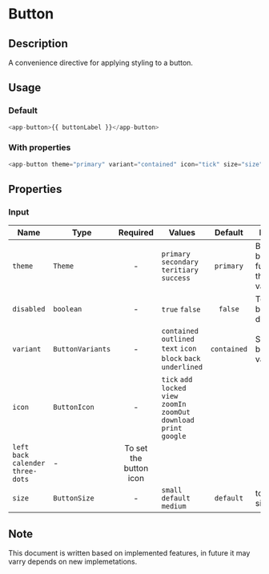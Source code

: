 # Button

## Description

A convenience directive for applying styling to a button.

## Usage

### Default

```js
<app-button>{{ buttonLabel }}</app-button>
```

### With properties

```js
<app-button theme="primary" variant="contained" icon="tick" size="size" [disabled]="disabled">{{ buttonLabel }}</app-button>
```

## Properties

### Input

| Name       | Type             | Required | Values                                                                                    |   Default   | Description                                       |
| ---------- | ---------------- | :------: | ----------------------------------------------------------------------------------------- | :---------: | ------------------------------------------------- |
| `theme`    | `Theme`          |    -     | `primary` `secondary` `teritiary` `success`                                               |  `primary`  | Based on button functionalities theme will varies |
| `disabled` | `boolean`        |    -     | `true` `false`                                                                            |   `false`   | To set the button as disabled                     |
| `variant`  | `ButtonVariants` |    -     | `contained` `outlined` `text` `icon` `block` `back` `underlined`                          | `contained` | Set the button variants                           |
| `icon`     | `ButtonIcon`     |    -     | `tick` `add` `locked` `view` `zoomIn` `zoomOut` `download` `print` `google`
 `left` `back` `calender` `three-dots`                                                                                                 |      -      | To set the button icon                            |
| `size`     | `ButtonSize`     |    -     | `small` `default` `medium`                                                                |  `default`  | to set button size                                |

## Note

This document is written based on implemented features, in future it may varry depends on new implemetations.
